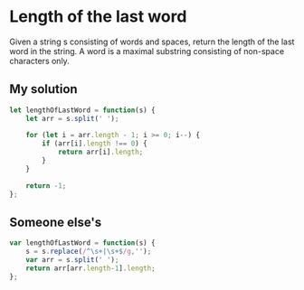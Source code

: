 # Length of the last word

Given a string s consisting of words and spaces, return the length of the last word in the string.
A word is a maximal substring consisting of non-space characters only.

## My solution
```js
let lengthOfLastWord = function(s) {
    let arr = s.split(' ');
    
    for (let i = arr.length - 1; i >= 0; i--) {
        if (arr[i].length !== 0) {
            return arr[i].length;
        }
    }
    
    return -1;
};
```

## Someone else's
```js
var lengthOfLastWord = function(s) {
    s = s.replace(/^\s+|\s+$/g,'');
    var arr = s.split(' ');
    return arr[arr.length-1].length;
};
```
